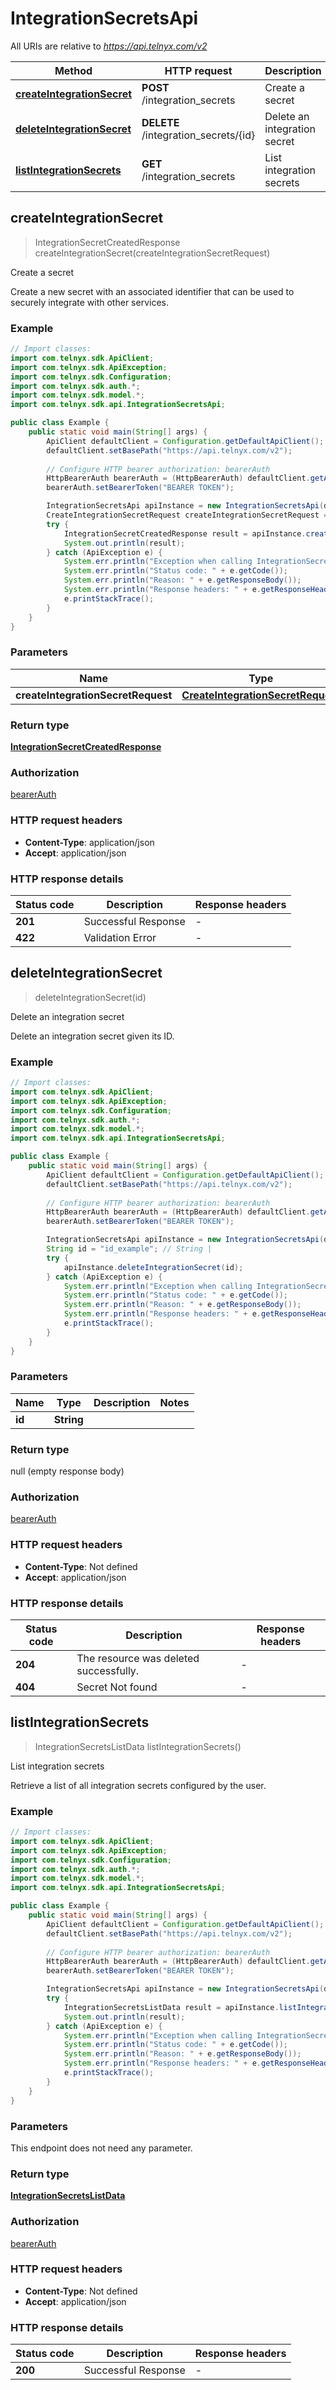 # IntegrationSecretsApi

All URIs are relative to *https://api.telnyx.com/v2*

Method | HTTP request | Description
------------- | ------------- | -------------
[**createIntegrationSecret**](IntegrationSecretsApi.md#createIntegrationSecret) | **POST** /integration_secrets | Create a secret
[**deleteIntegrationSecret**](IntegrationSecretsApi.md#deleteIntegrationSecret) | **DELETE** /integration_secrets/{id} | Delete an integration secret
[**listIntegrationSecrets**](IntegrationSecretsApi.md#listIntegrationSecrets) | **GET** /integration_secrets | List integration secrets



## createIntegrationSecret

> IntegrationSecretCreatedResponse createIntegrationSecret(createIntegrationSecretRequest)

Create a secret

Create a new secret with an associated identifier that can be used to securely integrate with other services.

### Example

```java
// Import classes:
import com.telnyx.sdk.ApiClient;
import com.telnyx.sdk.ApiException;
import com.telnyx.sdk.Configuration;
import com.telnyx.sdk.auth.*;
import com.telnyx.sdk.model.*;
import com.telnyx.sdk.api.IntegrationSecretsApi;

public class Example {
    public static void main(String[] args) {
        ApiClient defaultClient = Configuration.getDefaultApiClient();
        defaultClient.setBasePath("https://api.telnyx.com/v2");
        
        // Configure HTTP bearer authorization: bearerAuth
        HttpBearerAuth bearerAuth = (HttpBearerAuth) defaultClient.getAuthentication("bearerAuth");
        bearerAuth.setBearerToken("BEARER TOKEN");

        IntegrationSecretsApi apiInstance = new IntegrationSecretsApi(defaultClient);
        CreateIntegrationSecretRequest createIntegrationSecretRequest = new CreateIntegrationSecretRequest(); // CreateIntegrationSecretRequest | 
        try {
            IntegrationSecretCreatedResponse result = apiInstance.createIntegrationSecret(createIntegrationSecretRequest);
            System.out.println(result);
        } catch (ApiException e) {
            System.err.println("Exception when calling IntegrationSecretsApi#createIntegrationSecret");
            System.err.println("Status code: " + e.getCode());
            System.err.println("Reason: " + e.getResponseBody());
            System.err.println("Response headers: " + e.getResponseHeaders());
            e.printStackTrace();
        }
    }
}
```

### Parameters


Name | Type | Description  | Notes
------------- | ------------- | ------------- | -------------
 **createIntegrationSecretRequest** | [**CreateIntegrationSecretRequest**](CreateIntegrationSecretRequest.md)|  |

### Return type

[**IntegrationSecretCreatedResponse**](IntegrationSecretCreatedResponse.md)

### Authorization

[bearerAuth](../README.md#bearerAuth)

### HTTP request headers

- **Content-Type**: application/json
- **Accept**: application/json

### HTTP response details
| Status code | Description | Response headers |
|-------------|-------------|------------------|
| **201** | Successful Response |  -  |
| **422** | Validation Error |  -  |


## deleteIntegrationSecret

> deleteIntegrationSecret(id)

Delete an integration secret

Delete an integration secret given its ID.

### Example

```java
// Import classes:
import com.telnyx.sdk.ApiClient;
import com.telnyx.sdk.ApiException;
import com.telnyx.sdk.Configuration;
import com.telnyx.sdk.auth.*;
import com.telnyx.sdk.model.*;
import com.telnyx.sdk.api.IntegrationSecretsApi;

public class Example {
    public static void main(String[] args) {
        ApiClient defaultClient = Configuration.getDefaultApiClient();
        defaultClient.setBasePath("https://api.telnyx.com/v2");
        
        // Configure HTTP bearer authorization: bearerAuth
        HttpBearerAuth bearerAuth = (HttpBearerAuth) defaultClient.getAuthentication("bearerAuth");
        bearerAuth.setBearerToken("BEARER TOKEN");

        IntegrationSecretsApi apiInstance = new IntegrationSecretsApi(defaultClient);
        String id = "id_example"; // String | 
        try {
            apiInstance.deleteIntegrationSecret(id);
        } catch (ApiException e) {
            System.err.println("Exception when calling IntegrationSecretsApi#deleteIntegrationSecret");
            System.err.println("Status code: " + e.getCode());
            System.err.println("Reason: " + e.getResponseBody());
            System.err.println("Response headers: " + e.getResponseHeaders());
            e.printStackTrace();
        }
    }
}
```

### Parameters


Name | Type | Description  | Notes
------------- | ------------- | ------------- | -------------
 **id** | **String**|  |

### Return type

null (empty response body)

### Authorization

[bearerAuth](../README.md#bearerAuth)

### HTTP request headers

- **Content-Type**: Not defined
- **Accept**: application/json

### HTTP response details
| Status code | Description | Response headers |
|-------------|-------------|------------------|
| **204** | The resource was deleted successfully. |  -  |
| **404** | Secret Not found |  -  |


## listIntegrationSecrets

> IntegrationSecretsListData listIntegrationSecrets()

List integration secrets

Retrieve a list of all integration secrets configured by the user.

### Example

```java
// Import classes:
import com.telnyx.sdk.ApiClient;
import com.telnyx.sdk.ApiException;
import com.telnyx.sdk.Configuration;
import com.telnyx.sdk.auth.*;
import com.telnyx.sdk.model.*;
import com.telnyx.sdk.api.IntegrationSecretsApi;

public class Example {
    public static void main(String[] args) {
        ApiClient defaultClient = Configuration.getDefaultApiClient();
        defaultClient.setBasePath("https://api.telnyx.com/v2");
        
        // Configure HTTP bearer authorization: bearerAuth
        HttpBearerAuth bearerAuth = (HttpBearerAuth) defaultClient.getAuthentication("bearerAuth");
        bearerAuth.setBearerToken("BEARER TOKEN");

        IntegrationSecretsApi apiInstance = new IntegrationSecretsApi(defaultClient);
        try {
            IntegrationSecretsListData result = apiInstance.listIntegrationSecrets();
            System.out.println(result);
        } catch (ApiException e) {
            System.err.println("Exception when calling IntegrationSecretsApi#listIntegrationSecrets");
            System.err.println("Status code: " + e.getCode());
            System.err.println("Reason: " + e.getResponseBody());
            System.err.println("Response headers: " + e.getResponseHeaders());
            e.printStackTrace();
        }
    }
}
```

### Parameters

This endpoint does not need any parameter.

### Return type

[**IntegrationSecretsListData**](IntegrationSecretsListData.md)

### Authorization

[bearerAuth](../README.md#bearerAuth)

### HTTP request headers

- **Content-Type**: Not defined
- **Accept**: application/json

### HTTP response details
| Status code | Description | Response headers |
|-------------|-------------|------------------|
| **200** | Successful Response |  -  |


